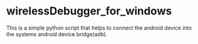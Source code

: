 # wirelessDebugger_for_windows
This is a simple python script that helps to connect the android device into the systems android device bridge(adb).
